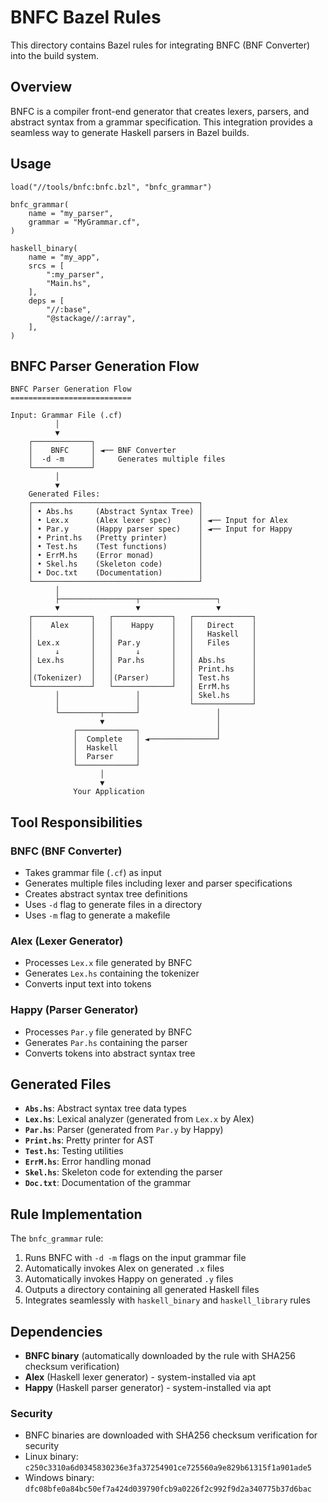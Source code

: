 # BNFC Bazel Rules

This directory contains Bazel rules for integrating BNFC (BNF Converter) into the build system.

## Overview

BNFC is a compiler front-end generator that creates lexers, parsers, and abstract syntax from a grammar specification. This integration provides a seamless way to generate Haskell parsers in Bazel builds.

## Usage

```bazel
load("//tools/bnfc:bnfc.bzl", "bnfc_grammar")

bnfc_grammar(
    name = "my_parser",
    grammar = "MyGrammar.cf",
)

haskell_binary(
    name = "my_app",
    srcs = [
        ":my_parser",
        "Main.hs",
    ],
    deps = [
        "//:base",
        "@stackage//:array",
    ],
)
```

## BNFC Parser Generation Flow

```
BNFC Parser Generation Flow
===========================

Input: Grammar File (.cf)
          │
          ▼
    ┌─────────────┐
    │    BNFC     │ ◄── BNF Converter
    │  -d -m      │     Generates multiple files
    └─────────────┘
          │
          ▼
    Generated Files:
    ┌─────────────────────────────────────┐
    │ • Abs.hs     (Abstract Syntax Tree) │
    │ • Lex.x      (Alex lexer spec)      │ ◄── Input for Alex
    │ • Par.y      (Happy parser spec)    │ ◄── Input for Happy  
    │ • Print.hs   (Pretty printer)       │
    │ • Test.hs    (Test functions)       │
    │ • ErrM.hs    (Error monad)          │
    │ • Skel.hs    (Skeleton code)        │
    │ • Doc.txt    (Documentation)        │
    └─────────────────────────────────────┘
          │
          ├─────────────────┬─────────────────┐
          ▼                 ▼                 ▼
    ┌─────────────┐   ┌─────────────┐   ┌─────────────┐
    │    Alex     │   │    Happy    │   │   Direct    │
    │             │   │             │   │   Haskell   │
    │ Lex.x       │   │ Par.y       │   │   Files     │
    │     ↓       │   │     ↓       │   │             │
    │ Lex.hs      │   │ Par.hs      │   │ Abs.hs      │
    │             │   │             │   │ Print.hs    │
    │(Tokenizer)  │   │(Parser)     │   │ Test.hs     │
    └─────────────┘   └─────────────┘   │ ErrM.hs     │
          │                 │           │ Skel.hs     │
          │                 │           └─────────────┘
          └─────────┬───────┘                 │
                    ▼                         │
              ┌─────────────┐                 │
              │  Complete   │ ◄───────────────┘
              │  Haskell    │
              │  Parser     │
              └─────────────┘
                    │
                    ▼
              Your Application
```

## Tool Responsibilities

### BNFC (BNF Converter)
- Takes grammar file (`.cf`) as input
- Generates multiple files including lexer and parser specifications
- Creates abstract syntax tree definitions
- Uses `-d` flag to generate files in a directory
- Uses `-m` flag to generate a makefile

### Alex (Lexer Generator)
- Processes `Lex.x` file generated by BNFC
- Generates `Lex.hs` containing the tokenizer
- Converts input text into tokens

### Happy (Parser Generator)
- Processes `Par.y` file generated by BNFC  
- Generates `Par.hs` containing the parser
- Converts tokens into abstract syntax tree

## Generated Files

- **`Abs.hs`**: Abstract syntax tree data types
- **`Lex.hs`**: Lexical analyzer (generated from `Lex.x` by Alex)
- **`Par.hs`**: Parser (generated from `Par.y` by Happy)
- **`Print.hs`**: Pretty printer for AST
- **`Test.hs`**: Testing utilities
- **`ErrM.hs`**: Error handling monad
- **`Skel.hs`**: Skeleton code for extending the parser
- **`Doc.txt`**: Documentation of the grammar

## Rule Implementation

The `bnfc_grammar` rule:

1. Runs BNFC with `-d -m` flags on the input grammar file
2. Automatically invokes Alex on generated `.x` files
3. Automatically invokes Happy on generated `.y` files
4. Outputs a directory containing all generated Haskell files
5. Integrates seamlessly with `haskell_binary` and `haskell_library` rules

## Dependencies

- **BNFC binary** (automatically downloaded by the rule with SHA256 checksum verification)
- **Alex** (Haskell lexer generator) - system-installed via apt
- **Happy** (Haskell parser generator) - system-installed via apt

### Security
- BNFC binaries are downloaded with SHA256 checksum verification for security
- Linux binary: `c250c3310a6d0345830236e3fa37254901ce725560a9e829b61315f1a901ade5`
- Windows binary: `dfc08bfe0a84bc50ef7a424d039790fcb9a0226f2c992f9d2a340775b37d6bac`